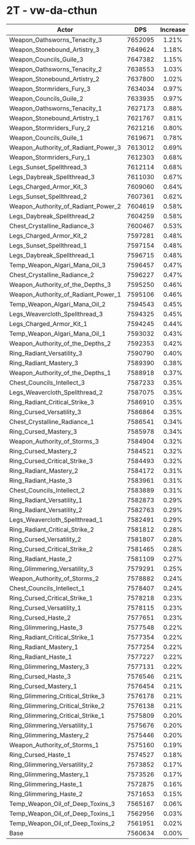 # 2T - vw-da-cthun
| Actor | DPS | Increase |
|---|:---:|:---:|
|Weapon_Oathsworns_Tenacity_3|7652095|1.21%|
|Weapon_Stonebound_Artistry_3|7649624|1.18%|
|Weapon_Councils_Guile_3|7647382|1.15%|
|Weapon_Oathsworns_Tenacity_2|7638553|1.03%|
|Weapon_Stonebound_Artistry_2|7637800|1.02%|
|Weapon_Stormriders_Fury_3|7634034|0.97%|
|Weapon_Councils_Guile_2|7633935|0.97%|
|Weapon_Oathsworns_Tenacity_1|7627173|0.88%|
|Weapon_Stonebound_Artistry_1|7621767|0.81%|
|Weapon_Stormriders_Fury_2|7621216|0.80%|
|Weapon_Councils_Guile_1|7619671|0.78%|
|Weapon_Authority_of_Radiant_Power_3|7613012|0.69%|
|Weapon_Stormriders_Fury_1|7612303|0.68%|
|Legs_Sunset_Spellthread_3|7612114|0.68%|
|Legs_Daybreak_Spellthread_3|7611030|0.67%|
|Legs_Charged_Armor_Kit_3|7609060|0.64%|
|Legs_Sunset_Spellthread_2|7607361|0.62%|
|Weapon_Authority_of_Radiant_Power_2|7604619|0.58%|
|Legs_Daybreak_Spellthread_2|7604259|0.58%|
|Chest_Crystalline_Radiance_3|7600467|0.53%|
|Legs_Charged_Armor_Kit_2|7597281|0.48%|
|Legs_Sunset_Spellthread_1|7597154|0.48%|
|Legs_Daybreak_Spellthread_1|7596715|0.48%|
|Temp_Weapon_Algari_Mana_Oil_3|7596457|0.47%|
|Chest_Crystalline_Radiance_2|7596227|0.47%|
|Weapon_Authority_of_the_Depths_3|7595250|0.46%|
|Weapon_Authority_of_Radiant_Power_1|7595106|0.46%|
|Temp_Weapon_Algari_Mana_Oil_2|7594543|0.45%|
|Legs_Weavercloth_Spellthread_3|7594325|0.45%|
|Legs_Charged_Armor_Kit_1|7594245|0.44%|
|Temp_Weapon_Algari_Mana_Oil_1|7593032|0.43%|
|Weapon_Authority_of_the_Depths_2|7592353|0.42%|
|Ring_Radiant_Versatility_3|7590790|0.40%|
|Ring_Radiant_Mastery_3|7589390|0.38%|
|Weapon_Authority_of_the_Depths_1|7588918|0.37%|
|Chest_Councils_Intellect_3|7587233|0.35%|
|Legs_Weavercloth_Spellthread_2|7587075|0.35%|
|Ring_Radiant_Critical_Strike_3|7586910|0.35%|
|Ring_Cursed_Versatility_3|7586864|0.35%|
|Chest_Crystalline_Radiance_1|7586541|0.34%|
|Ring_Cursed_Mastery_3|7585978|0.34%|
|Weapon_Authority_of_Storms_3|7584904|0.32%|
|Ring_Cursed_Mastery_2|7584521|0.32%|
|Ring_Cursed_Critical_Strike_3|7584493|0.32%|
|Ring_Radiant_Mastery_2|7584172|0.31%|
|Ring_Radiant_Haste_3|7583961|0.31%|
|Chest_Councils_Intellect_2|7583889|0.31%|
|Ring_Radiant_Versatility_1|7582873|0.29%|
|Ring_Radiant_Versatility_2|7582763|0.29%|
|Legs_Weavercloth_Spellthread_1|7582491|0.29%|
|Ring_Radiant_Critical_Strike_2|7581812|0.28%|
|Ring_Cursed_Versatility_2|7581807|0.28%|
|Ring_Cursed_Critical_Strike_2|7581465|0.28%|
|Ring_Radiant_Haste_2|7581109|0.27%|
|Ring_Glimmering_Versatility_3|7579291|0.25%|
|Weapon_Authority_of_Storms_2|7578882|0.24%|
|Chest_Councils_Intellect_1|7578407|0.24%|
|Ring_Cursed_Critical_Strike_1|7578218|0.23%|
|Ring_Cursed_Versatility_1|7578115|0.23%|
|Ring_Cursed_Haste_2|7577651|0.23%|
|Ring_Glimmering_Haste_3|7577548|0.22%|
|Ring_Radiant_Critical_Strike_1|7577354|0.22%|
|Ring_Radiant_Mastery_1|7577254|0.22%|
|Ring_Radiant_Haste_1|7577227|0.22%|
|Ring_Glimmering_Mastery_3|7577131|0.22%|
|Ring_Cursed_Haste_3|7576546|0.21%|
|Ring_Cursed_Mastery_1|7576454|0.21%|
|Ring_Glimmering_Critical_Strike_3|7576178|0.21%|
|Ring_Glimmering_Critical_Strike_2|7576138|0.21%|
|Ring_Glimmering_Critical_Strike_1|7575809|0.20%|
|Ring_Glimmering_Versatility_1|7575676|0.20%|
|Ring_Glimmering_Mastery_2|7575446|0.20%|
|Weapon_Authority_of_Storms_1|7575160|0.19%|
|Ring_Cursed_Haste_1|7574527|0.18%|
|Ring_Glimmering_Versatility_2|7573852|0.17%|
|Ring_Glimmering_Mastery_1|7573526|0.17%|
|Ring_Glimmering_Haste_1|7572875|0.16%|
|Ring_Glimmering_Haste_2|7571653|0.15%|
|Temp_Weapon_Oil_of_Deep_Toxins_3|7565167|0.06%|
|Temp_Weapon_Oil_of_Deep_Toxins_1|7562956|0.03%|
|Temp_Weapon_Oil_of_Deep_Toxins_2|7561951|0.02%|
|Base|7560634|0.00%|
